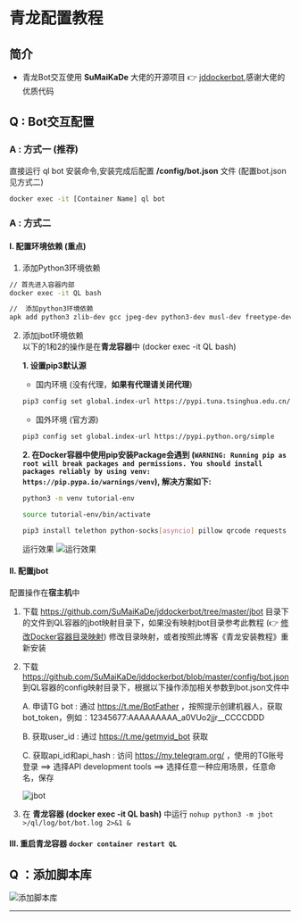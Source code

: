 # 青龙配置教程


## 简介
- 青龙Bot交互使用 **SuMaiKaDe** 大佬的开源项目 👉 [jddockerbot](https://github.com/Orangemuse/jddockerbot/tree/master),感谢大佬的优质代码




## Q : Bot交互配置


### A : 方式一 (推荐)
直接运行 ql bot 安装命令,安装完成后配置 **/config/bot.json** 文件 (配置bot.json见方式二)

``` sh
docker exec -it [Container Name] ql bot
```



### A : 方式二


#### I. 配置环境依赖 (重点)

1. 添加Python3环境依赖

``` sh
// 首先进入容器内部
docker exec -it QL bash

//  添加python3环境依赖
apk add python3 zlib-dev gcc jpeg-dev python3-dev musl-dev freetype-dev
```


2. 添加jbot环境依赖  
以下的1和2的操作是在**青龙容器**中 (docker exec -it QL bash)  

    **1. 设置pip3默认源**
      - 国内环境 (没有代理，**如果有代理请关闭代理**)
      
      ``` sh
      pip3 config set global.index-url https://pypi.tuna.tsinghua.edu.cn/simple
      ```
   
      - 国外环境 (官方源)
      
      ``` sh
      pip3 config set global.index-url https://pypi.python.org/simple
      ```
      
    **2. 在Docker容器中使用pip安装Package会遇到 (`WARNING: Running pip as root will break packages and permissions. You should install packages reliably by using venv: https://pip.pypa.io/warnings/venv`), 解决方案如下:**
     
      ``` sh
      python3 -m venv tutorial-env

      source tutorial-env/bin/activate

      pip3 install telethon python-socks[asyncio] pillow qrcode requests prettytable
      ```

    运行效果
    ![运行效果][运行效果]


#### II. 配置jbot
配置操作在**宿主机**中

1. 下载 https://github.com/SuMaiKaDe/jddockerbot/tree/master/jbot 目录下的文件到QL容器的jbot映射目录下，如果没有映射jbot目录参考此教程 (👉 [修改Docker容器目录映射](https://www.cnblogs.com/poloyy/p/13993832.html)) 修改目录映射，或者按照此博客《青龙安装教程》重新安装

2. 下载 https://github.com/SuMaiKaDe/jddockerbot/blob/master/config/bot.json 到QL容器的config映射目录下，根据以下操作添加相关参数到bot.json文件中

   A. 申请TG bot : 通过 https://t.me/BotFather ，按照提示创建机器人，获取bot_token，例如：12345677:AAAAAAAAA_a0VUo2jjr__CCCCDDD

   B. 获取user_id : 通过 https://t.me/getmyid_bot 获取

   C. 获取api_id和api_hash : 访问 https://my.telegram.org/ ，使用的TG账号登录 ==> 选择API development tools ==> 选择任意一种应用场景，任意命名，保存
   
   ![jbot][jbot]
   
3. 在 **青龙容器 (docker exec -it QL bash)** 中运行 `nohup python3 -m jbot >/ql/log/bot/bot.log 2>&1 &`


#### III. 重启青龙容器 `docker container restart QL`




## Q ：添加脚本库
![添加脚本库][添加脚本库]

--------------------
[运行效果]: https://github.com/kiddin9/Oreomeow-VIP/blob/main/Icons/qinglong/%E8%BF%90%E8%A1%8C%E6%95%88%E6%9E%9C.png
[jbot]:https://github.com/kiddin9/Oreomeow-VIP/blob/main/Icons/qinglong/jbot.png
[添加脚本库]:https://github.com/kiddin9/Oreomeow-VIP/blob/main/Icons/qinglong/%E6%B7%BB%E5%8A%A0%E8%84%9A%E6%9C%AC%E5%BA%93.png
